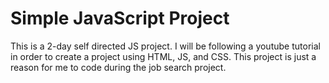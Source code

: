 # Simple JavaScript Project
This is a 2-day self directed JS project. I will be following a youtube tutorial in order to create a project using HTML, JS, and CSS. This project is just a reason for me to code during the job search project.